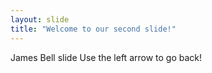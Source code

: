 ```yaml
---
layout: slide
title: "Welcome to our second slide!"
---
```

James Bell slide
Use the left arrow to go back!
